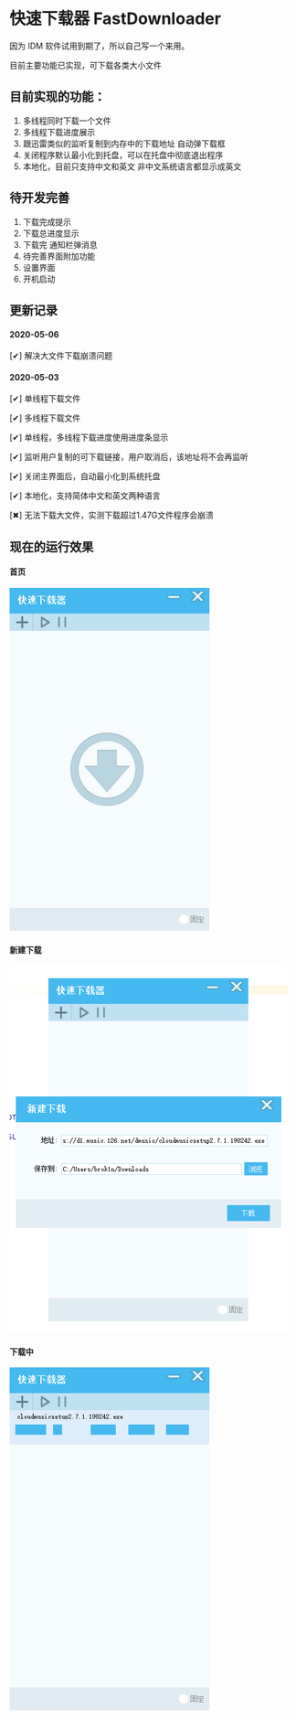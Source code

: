 # 快速下载器  FastDownloader

因为 IDM 软件试用到期了，所以自己写一个来用。

目前主要功能已实现，可下载各类大小文件

## 目前实现的功能：
1. 多线程同时下载一个文件
2. 多线程下载进度展示
3. 跟迅雷类似的监听复制到内存中的下载地址 自动弹下载框
4. 关闭程序默认最小化到托盘，可以在托盘中彻底退出程序
5. 本地化，目前只支持中文和英文 非中文系统语言都显示成英文

## 待开发完善
1. 下载完成提示
2. 下载总进度显示
3. 下载完 通知栏弹消息
4. 待完善界面附加功能
5. 设置界面
6. 开机启动


## 更新记录

#### 2020-05-06
[✔] 解决大文件下载崩溃问题


#### 2020-05-03
[✔] 单线程下载文件

[✔] 多线程下载文件

[✔] 单线程，多线程下载进度使用进度条显示

[✔] 监听用户复制的可下载链接，用户取消后，该地址将不会再监听

[✔] 关闭主界面后，自动最小化到系统托盘

[✔] 本地化，支持简体中文和英文两种语言

[✖] 无法下载大文件，实测下载超过1.47G文件程序会崩溃



## 现在的运行效果

#### 首页

![](main.png)


#### 新建下载

![](new_task.png)


#### 下载中

![](downloading.png)
